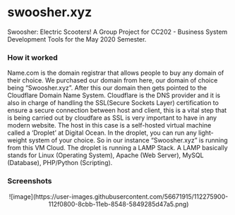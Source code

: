 # swoosher.xyz
Swoosher: Electric Scooters! A Group Project for CC202 - Business System Development Tools for the May 2020 Semester. 


### How it worked
Name.com is the domain registrar that allows people to buy any domain of their choice. We purchased our domain from here, our domain of choice being “Swoosher.xyz”. After this our domain then gets pointed to the Cloudflare Domain Name System. Cloudflare is the DNS provider and it is also in charge of handling the SSL(Secure Sockets Layer) certification to ensure a secure connection between host and client, this is a vital step that is being carried out by cloudfare as SSL is very important to have in any modern website. The host in this case is a self-hosted virtual machine called a ‘Droplet’ at Digital Ocean. In the droplet, you can run any light-weight system of your choice. So in our instance “Swoosher.xyz” is running from this VM Cloud. The droplet is running a LAMP Stack. A LAMP basically stands for Linux (Operating System), Apache (Web Server), MySQL (Database), PHP/Python (Scripting).


### Screenshots
<p align="center">
![image](https://user-images.githubusercontent.com/56671915/112275900-112f0800-8cbb-11eb-8548-5849285d47a5.png)
</p>
